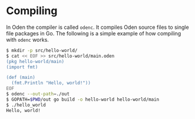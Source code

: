 # Compiling

In Oden the compiler is called `odenc`. It compiles Oden source
files to single file packages in Go. The following is a simple
example of how compiling with `odenc` works.

```bash
$ mkdir -p src/hello-world/
$ cat << EOF >> src/hello-world/main.oden
(pkg hello-world/main)
(import fmt)

(def (main)
  (fmt.Println "Hello, world!"))
EOF
$ odenc --out-path=./out
$ GOPATH=$PWD/out go build -o hello-world hello-world/main
$ ./hello_world
Hello, world!
```
